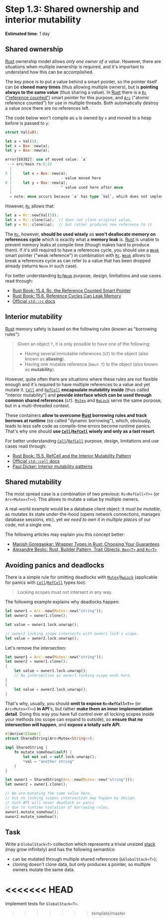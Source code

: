 Step 1.3: Shared ownership and interior mutability
==================================================

__Estimated time__: 1 day




## Shared ownership

[Rust] ownership model allows _only one owner of a value_. However, there are situations when multiple ownership is required, and it's important to understand how this can be accomplished.

The key piece is to put a value behind a smart pointer, so the pointer itself can be __cloned many times__ (thus allowing multiple owners), but is __pointing always to the same value__ (thus sharing a value). In [Rust] there is a [`Rc`] (["reference counted"][`std::rc`]) smart pointer for this purpose, and [`Arc`] ("atomic reference counted") for use in multiple threads. Both automatically destroy a value once there are no references left.

The code below won't compile as `a` is owned by `x` and moved to a heap before is passed to `y`:
```rust
struct Val(u8);

let a = Val(5);
let x = Box::new(a);
let y = Box::new(a);
```
```rust
error[E0382]: use of moved value: `a`
 --> src/main.rs:6:22
  |
5 |     let x = Box::new(a);
  |                      - value moved here
6 |     let y = Box::new(a);
  |                      ^ value used here after move
  |
  = note: move occurs because `a` has type `Val`, which does not implement the `Copy` trait
```

However, [`Rc`] allows that:
```rust
let a = Rc::new(Val(5));
let x = Rc::clone(&a);  // does not clone original value,
let y = Rc::clone(&a);  // but rather produces new reference to it
```

The [`Rc`], however, __should be used wisely__ as __won't deallocate memory on references cycle__ which is exactly what a __memory leak__ is. [Rust] is unable to prevent memory leaks at compile time (though makes hard to produce them). If it's still required to have a references cycle, you should use a [`Weak`] smart pointer ("weak reference") in combination with [`Rc`]. [`Weak`] allows to break a references cycle as can refer to a value that has been dropped already (returns `None` in such case). 

For better understanding [`Rc`]/[`Weak`] purpose, design, limitations and use cases read through:
- [Rust Book: 15.4. Rc, the Reference Counted Smart Pointer][1]
- [Rust Book: 15.6. Reference Cycles Can Leak Memory][2]
- [Official `std::rc` docs][`std::rc`]




## Interior mutability

[Rust] memory safety is based on the following rules (known as "borrowing rules"):

> Given an object `T`, it is only possible to have one of the following:
> - Having several immutable references (`&T`) to the object (also known as __aliasing__).
> - Having one mutable reference (`&mut T`) to the object (also known as __mutability__).

However, quite often there are situations where these rules are not flexible enough and it's required to have multiple references to a value and yet mutate it. [`Cell`] and [`RefCell`] __encapsulate mutability inside__ (thus called "interior mutability") and __provide interface which can be used through common shared references__ (`&T`). [`Mutex`] and [`RwLock`] serve the same purpose, but in a multi-threaded context.

These containers __allow to overcome [Rust] borrowing rules and track borrows at runtime__ (so called "dynamic borrowing"), which, obviously, leads to less safe code as compile-time errors become runtime panics. That's why one should __use [`Cell`]/[`RefCell`] wisely and only as a last resort__.

For better understanding [`Cell`]/[`RefCell`] purpose, design, limitations and use cases read through:
- [Rust Book: 15.5. RefCell and the Interior Mutability Pattern][3]
- [Official `std::cell` docs][`std::cell`]
- [Paul Dicker: Interior mutability patterns][6]




## Shared mutability

The most spread case is a combination of two previous: `Rc<RefCell<T>>` (or `Arc<Mutex<T>>`). This allows to mutate a value by multiple owners.

A real-world example would be a database client object: it _must be mutable_, as mutates its state under-the-hood (opens network connections, manages database sessions, etc), yet _we need to own it in multiple places_ of our code, not a single one.

The following articles may explain you this concept better:
- [Manish Goregaokar: Wrapper Types in Rust: Choosing Your Guarantees][4]
- [Alexandre Beslic: Rust, Builder Pattern, Trait Objects, `Box<T>` and `Rc<T>`][5]




## Avoiding panics and deadlocks

There is a simple rule for omitting deadlocks with [`Mutex`]/[`RwLock`] (applicable for panics with [`Cell`]/[`RefCell`] types too):

> Locking scopes must not intersect in any way.

The following example explains why deadlocks happen:
```rust
let owner1 = Arc::new(Mutex::new("string"));
let owner2 = owner1.clone();

let value = owner1.lock.unwrap();

// owner2 locking scope intersects with owner1 lock's scope.
let value = owner2.lock.unwrap(); 
```

Let's remove the intersection:
```rust
let owner1 = Arc::new(Mutex::new("string"));
let owner2 = owner1.clone();
{
    let value = owner1.lock.unwrap();
    // No intersection as owner1 locking scope ends here.
}
{
    let value = owner2.lock.unwrap();
}
```

That's why, usually, you should __omit to expose `Rc<RefCell<T>>`__ (or `Arc<Mutex<T>>`) __in API__'s, but rather __make them an inner implementation detail__. Doing this way you have full control over all locking scopes inside your methods (no scope can expand to outside), so __ensure that no intersection will happen__, and __expose a totally safe API__.

```rust
#[derive(Clone)]
struct SharedString(Arc<Mutex<String>>);

impl SharedString {
    fn mutate_somehow(&self) {
        let mut val = self.lock.unwrap();
        *val = "another string"
    }
}

let owner1 = SharedString(Arc::new(Mutex::new("string")));
let owner2 = owner1.clone();

// We are mutating the same value here,
// but no locking scopes intersection may happen by design.
// Such API will never deadlock or panic 
// due to runtime violation of borrowing rules.
owner1.mutate_somehow();
owner2.mutate_somehow();
```




## Task

Write a `GlobalStack<T>` collection which represents a trivial unsized [stack] (may grow infinitely) and has the following semantics:
- can be mutated through multiple shared references (`&GlobalStack<T>`);
- cloning doesn't clone data, but only produces a pointer, so multiple owners mutate the same data.

<<<<<<< HEAD
=======
Implement tests for `GlobalStack<T>`.
>>>>>>> template/master



[`Arc`]: https://doc.rust-lang.org/std/sync/struct.Arc.html
[`Cell`]: https://doc.rust-lang.org/std/cell/struct.Cell.html
[`Mutex`]: https://doc.rust-lang.org/std/sync/struct.Mutex.html
[`Rc`]: https://doc.rust-lang.org/std/rc/struct.Rc.html
[`RefCell`]: https://doc.rust-lang.org/std/cell/struct.RefCell.html
[`RwLock`]: https://doc.rust-lang.org/std/sync/struct.RwLock.html
[`Weak`]: https://doc.rust-lang.org/std/rc/struct.Weak.html
[stack]: https://en.wikipedia.org/wiki/Stack_(abstract_data_type)
[`std::cell`]: https://doc.rust-lang.org/std/cell
[`std::rc`]: https://doc.rust-lang.org/std/rc
[Rust]: https://www.rust-lang.org

[1]: https://doc.rust-lang.org/book/ch15-04-rc.html
[2]: https://doc.rust-lang.org/book/ch15-06-reference-cycles.html
[3]: https://doc.rust-lang.org/book/ch15-05-interior-mutability.html
[4]: https://manishearth.github.io/blog/2015/05/27/wrapper-types-in-rust-choosing-your-guarantees
[5]: https://abronan.com/rust-trait-objects-box-and-rc
[6]: https://pitdicker.github.io/Interior-mutability-patterns
